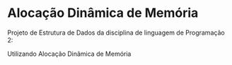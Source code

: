 # Alocação Dinâmica de Memória

Projeto de Estrutura de Dados da disciplina de linguagem de Programação 2: 

Utilizando Alocação Dinâmica de Memória
